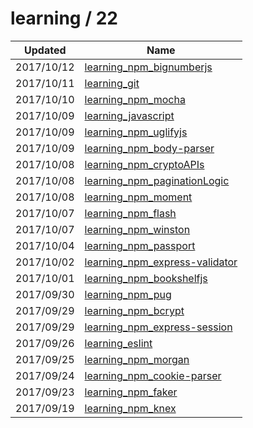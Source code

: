 
  # learning / 22

  | Updated    | Name                                                                                        |
| ---------- | ------------------------------------------------------------------------------------------- |
| 2017/10/12 | [learning_npm_bignumberjs](https://github.com/marcpre/learning_npm_bignumberjs)             |
| 2017/10/11 | [learning_git](https://github.com/marcpre/learning_git)                                     |
| 2017/10/10 | [learning_npm_mocha](https://github.com/marcpre/learning_npm_mocha)                         |
| 2017/10/09 | [learning_javascript](https://github.com/marcpre/learning_javascript)                       |
| 2017/10/09 | [learning_npm_uglifyjs](https://github.com/marcpre/learning_npm_uglifyjs)                   |
| 2017/10/09 | [learning_npm_body-parser](https://github.com/marcpre/learning_npm_body-parser)             |
| 2017/10/08 | [learning_npm_cryptoAPIs](https://github.com/marcpre/learning_npm_cryptoAPIs)               |
| 2017/10/08 | [learning_npm_paginationLogic](https://github.com/marcpre/learning_npm_paginationLogic)     |
| 2017/10/08 | [learning_npm_moment](https://github.com/marcpre/learning_npm_moment)                       |
| 2017/10/07 | [learning_npm_flash](https://github.com/marcpre/learning_npm_flash)                         |
| 2017/10/07 | [learning_npm_winston](https://github.com/marcpre/learning_npm_winston)                     |
| 2017/10/04 | [learning_npm_passport](https://github.com/marcpre/learning_npm_passport)                   |
| 2017/10/02 | [learning_npm_express-validator](https://github.com/marcpre/learning_npm_express-validator) |
| 2017/10/01 | [learning_npm_bookshelfjs](https://github.com/marcpre/learning_npm_bookshelfjs)             |
| 2017/09/30 | [learning_npm_pug](https://github.com/marcpre/learning_npm_pug)                             |
| 2017/09/29 | [learning_npm_bcrypt](https://github.com/marcpre/learning_npm_bcrypt)                       |
| 2017/09/29 | [learning_npm_express-session](https://github.com/marcpre/learning_npm_express-session)     |
| 2017/09/26 | [learning_eslint](https://github.com/marcpre/learning_eslint)                               |
| 2017/09/25 | [learning_npm_morgan](https://github.com/marcpre/learning_npm_morgan)                       |
| 2017/09/24 | [learning_npm_cookie-parser](https://github.com/marcpre/learning_npm_cookie-parser)         |
| 2017/09/23 | [learning_npm_faker](https://github.com/marcpre/learning_npm_faker)                         |
| 2017/09/19 | [learning_npm_knex](https://github.com/marcpre/learning_npm_knex)                           |
  